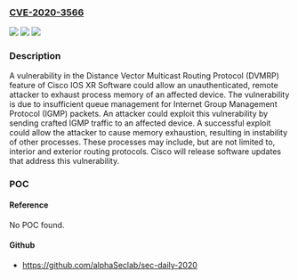### [CVE-2020-3566](https://cve.mitre.org/cgi-bin/cvename.cgi?name=CVE-2020-3566)
![](https://img.shields.io/static/v1?label=Product&message=Cisco%20IOS%20XR%20Software%20&color=blue)
![](https://img.shields.io/static/v1?label=Version&message=n%2Fa&color=blue)
![](https://img.shields.io/static/v1?label=Vulnerability&message=CWE-400&color=brighgreen)

### Description

A vulnerability in the Distance Vector Multicast Routing Protocol (DVMRP) feature of Cisco IOS XR Software could allow an unauthenticated, remote attacker to exhaust process memory of an affected device. The vulnerability is due to insufficient queue management for Internet Group Management Protocol (IGMP) packets. An attacker could exploit this vulnerability by sending crafted IGMP traffic to an affected device. A successful exploit could allow the attacker to cause memory exhaustion, resulting in instability of other processes. These processes may include, but are not limited to, interior and exterior routing protocols. Cisco will release software updates that address this vulnerability.

### POC

#### Reference
No POC found.

#### Github
- https://github.com/alphaSeclab/sec-daily-2020

